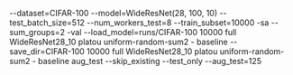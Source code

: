 --dataset=CIFAR-100 --model=WideResNet(28, 100, 10) --test_batch_size=512 --num_workers_test=8 --train_subset=10000 -sa --sum_groups=2 -val --load_model=runs/CIFAR-100 10000 full WideResNet28_10 platou uniform-random-sum2 - baseline --save_dir=CIFAR-100 10000 full WideResNet28_10 platou uniform-random-sum2 - baseline aug_test --skip_existing --test_only --aug_test=125